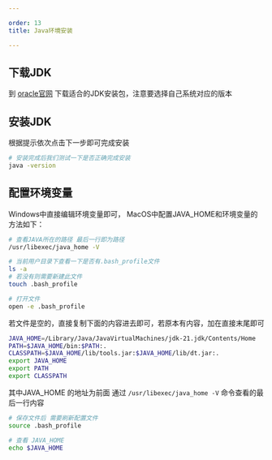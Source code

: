```yaml
--- 

order: 13
title: Java环境安装

---
```


## 下载JDK

到 [oracle官网](https://www.oracle.com/java/technologies/downloads/) 下载适合的JDK安装包，注意要选择自己系统对应的版本

## 安装JDK

根据提示依次点击下一步即可完成安装

```bash
# 安装完成后我们测试一下是否正确完成安装
java -version
```

## 配置环境变量

Windows中直接编辑环境变量即可，
MacOS中配置JAVA_HOME和环境变量的方法如下：

```bash
# 查看JAVA所在的路径 最后一行即为路径
/usr/libexec/java_home -V

# 当前用户目录下查看一下是否有.bash_profile文件
ls -a
# 若没有则需要新建此文件
touch .bash_profile

# 打开文件
open -e .bash_profile
```

若文件是空的，直接复制下面的内容进去即可，若原本有内容，加在直接末尾即可

```bash
JAVA_HOME=/Library/Java/JavaVirtualMachines/jdk-21.jdk/Contents/Home
PATH=$JAVA_HOME/bin:$PATH:.
CLASSPATH=$JAVA_HOME/lib/tools.jar:$JAVA_HOME/lib/dt.jar:.
export JAVA_HOME
export PATH
export CLASSPATH
```
其中JAVA_HOME 的地址为前面 通过 `/usr/libexec/java_home -V` 命令查看的最后一行内容

```bash
# 保存文件后 需要刷新配置文件
source .bash_profile

# 查看 JAVA_HOME
echo $JAVA_HOME
```


